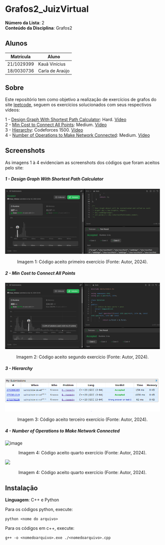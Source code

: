 # Grafos2_JuizVirtual

**Número da Lista**: 2<br>
**Conteúdo da Disciplina**: Grafos2<br>

## Alunos

|Matrícula | Aluno |
| -- | -- |
| 21/1029399  |  Kauã Vinícius |
| 18/0030736  |  Carla de Araújo|

## Sobre 
Este repositório tem como objetivo a realização de exercícios de grafos do site [leetcode](https://leetcode.com/), seguem os exercícios solucionados com seus respectivos vídeos:

1 - [Design Graph With Shortest Path Calculator](https://leetcode.com/problems/design-graph-with-shortest-path-calculator/description/): Hard. [Vídeo](https://youtu.be/WV1VjKO7Lys)
</br>
2 - [Min Cost to Connect All Points](https://leetcode.com/problems/min-cost-to-connect-all-points/description/): Medium. [Vídeo](https://youtu.be/D1FrjoWBomI)
</br>
3 - [Hierarchy](https://codeforces.com/contest/17/problem/B): Codeforces 1500. [Vídeo](
    https://youtu.be/4LpDV3eX0Po
)
</br>
4 - [Number of Operations to Make Network Connected](https://leetcode.com/problems/number-of-operations-to-make-network-connected/description/): Medium. [Vídeo](https://youtu.be/P4ZtfdIbgRc)

## Screenshots
As imagens 1 à 4 evidenciam as screenshots dos códigos que foram aceitos pelo site:

##### 1 - Design Graph With Shortest Path Calculator
![](assets/DG.png)

<div style="text-align: center">
<p> Imagem 1: Código aceito primeiro exercício (Fonte: Autor, 2024).</p>
</div>

##### 2 - Min Cost to Connect All Points
![](assets/MC.png)

<div style="text-align: center">
<p> Imagem 2: Código aceito segundo exercício (Fonte: Autor, 2024).</p>
</div>

##### 3 - Hierarchy
![](assets/Hi.png)

<div style="text-align: center">
<p> Imagem 3: Código aceito terceiro exercício (Fonte: Autor, 2024).</p>
</div>

##### 4 - Number of Operations to Make Network Connected
![image](https://github.com/user-attachments/assets/610e88d2-e4c0-4a7b-ae5a-a8381b6246ee)
<div style="text-align: center">
<p> Imagem 4: Código aceito quarto exercício (Fonte: Autor, 2024).</p>
</div>

![](assets/.png)

<div style="text-align: center">
<p> Imagem 4: Código aceito quarto exercício (Fonte: Autor, 2024).</p>
</div>

## Instalação 
**Linguagem**: C++ e Python<br>

Para os códigos python, execute:

```
python <nome do arquivo>
```

Para os códigos em c++, execute:

```
g++ -o <nomedoarquivo>.exe ./<nomedoarquivo>.cpp
```

